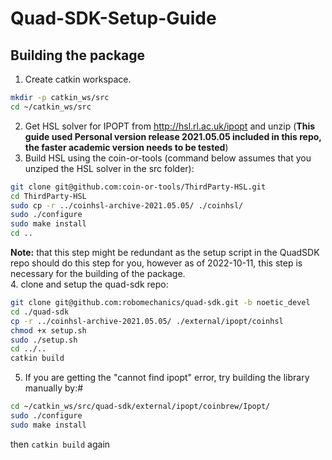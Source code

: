 # Quad-SDK-Setup-Guide

## Building the package
1. Create catkin workspace.
```bash
mkdir -p catkin_ws/src
cd ~/catkin_ws/src
```
2. Get HSL solver for IPOPT from http://hsl.rl.ac.uk/ipopt and unzip (**This guide used Personal version release 2021.05.05 included in this repo, the faster academic version needs to be tested**)
3. Build HSL using the coin-or-tools (command below assumes that you unziped the HSL solver in the src folder): 
```bash
git clone git@github.com:coin-or-tools/ThirdParty-HSL.git
cd ThirdParty-HSL
sudo cp -r ../coinhsl-archive-2021.05.05/ ./coinhsl/
sudo ./configure
sudo make install
cd ..
```
**Note:** that this step might be redundant as the setup script in the QuadSDK repo should do this step for you, however as of 2022-10-11, this step is necessary for the building of the package.  
4. clone and setup the quad-sdk repo:
```bash
git clone git@github.com:robomechanics/quad-sdk.git -b noetic_devel
cd ./quad-sdk
cp -r ../coinhsl-archive-2021.05.05/ ./external/ipopt/coinhsl
chmod +x setup.sh
sudo ./setup.sh
cd ../..
catkin build
```
5. If you are getting the "cannot find ipopt" error, try building the library manually by:#
```bash
cd ~/catkin_ws/src/quad-sdk/external/ipopt/coinbrew/Ipopt/
sudo ./configure
sudo make install
```
then ```catkin build``` again
